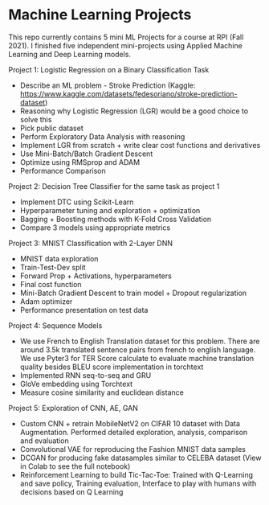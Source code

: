 # Machine Learning Projects
This repo currently contains 5 mini ML Projects for a course at RPI (Fall 2021). I finished five independent mini-projects using Applied Machine Learning and Deep Learning models. 

Project 1: Logistic Regression on a Binary Classification Task
  - Describe an ML problem -  Stroke Prediction (Kaggle: https://www.kaggle.com/datasets/fedesoriano/stroke-prediction-dataset)
  - Reasoning why Logistic Regression (LGR) would be a good choice to solve this
  - Pick public dataset
  - Perform Exploratory Data Analysis with reasoning
  - Implement LGR from scratch + write clear cost functions and derivatives
  - Use Mini-Batch/Batch Gradient Descent 
  - Optimize using RMSprop and ADAM
  - Performance Comparison

Project 2: Decision Tree Classifier for the same task as project 1
  - Implement DTC using Scikit-Learn
  - Hyperparameter tuning and exploration + optimization
  - Bagging + Boosting methods with K-Fold Cross Validation
  - Compare 3 models using appropriate metrics 
  
Project 3: MNIST Classification with 2-Layer DNN
  - MNIST data exploration
  - Train-Test-Dev split
  - Forward Prop + Activations, hyperparameters
  - Final cost function
  - Mini-Batch Gradient Descent to train model + Dropout regularization
  - Adam optimizer
  - Performance presentation on test data 
  
Project 4: Sequence Models
  - We use French to English Translation dataset for this problem. There are around 3.5k translated sentence pairs from french to english language. We use Pyter3 for TER Score calculate to evaluate machine translation quality besides BLEU score implementation in torchtext
  - Implemented RNN seq-to-seq and GRU 
  - GloVe embedding using Torchtext
  - Measure cosine similarity and euclidean distance 
  
Project 5: Exploration of CNN, AE, GAN
  - Custom CNN + retrain MobileNetV2 on CIFAR 10 dataset with Data Augmentation. Performed detailed exploration, analysis, comparison and evaluation
  - Convolutional VAE for reproducing the Fashion MNIST data samples
  - DCGAN for producing fake datasamples similar to CELEBA dataset (View in Colab to see the full notebook)
  - Reinforcement Learning to build Tic-Tac-Toe: Trained with Q-Learning and save policy, Training evaluation, Interface to play with humans with decisions based on Q Learning
